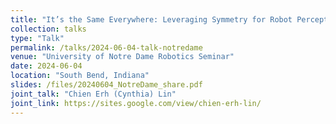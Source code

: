 ```yaml
---
title: "It’s the Same Everywhere: Leveraging Symmetry for Robot Perception and Localization"
collection: talks
type: "Talk"
permalink: /talks/2024-06-04-talk-notredame
venue: "University of Notre Dame Robotics Seminar"
date: 2024-06-04
location: "South Bend, Indiana"
slides: /files/20240604_NotreDame_share.pdf
joint_talk: "Chien Erh (Cynthia) Lin"
joint_link: https://sites.google.com/view/chien-erh-lin/
---
```


